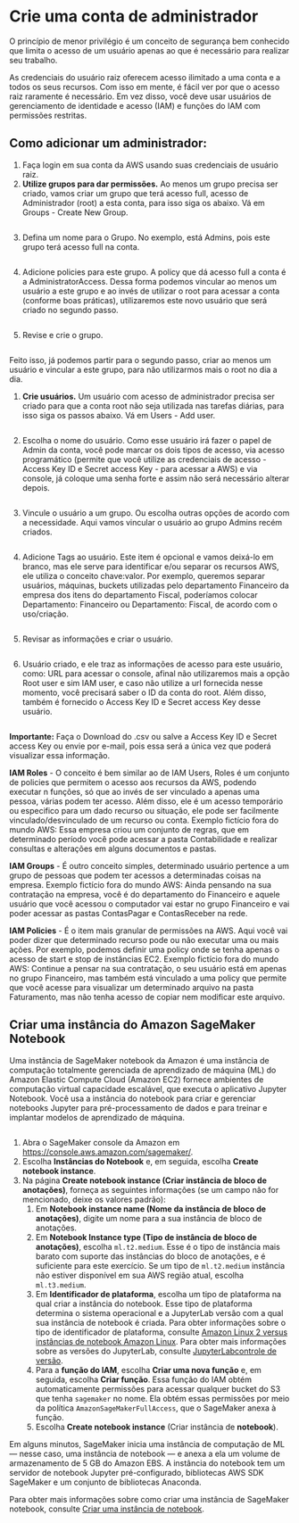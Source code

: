 # Crie uma conta de administrador

O princípio de menor privilégio é um conceito de segurança bem conhecido que limita o acesso de um usuário apenas ao que é necessário para realizar seu trabalho. 

As credenciais do usuário raiz oferecem acesso ilimitado a uma conta e a todos os seus recursos. Com isso em mente, é fácil ver por que o acesso raiz raramente é necessário. Em vez disso, você deve usar usuários de gerenciamento de identidade e acesso (IAM) e funções do IAM com permissões restritas.


## Como adicionar um administrador: 

1. Faça login em sua conta da AWS usando suas credenciais de usuário raiz. 
2. **Utilize grupos para dar permissões.** Ao menos um grupo precisa ser criado, vamos criar um grupo que terá acesso full, acesso de Administrador (root) a esta conta, para isso siga os abaixo. Vá em Groups - Create New Group.<p align="center"><img alt="" src="https://github.com/ericoandre/tutoriais/blob/main/aws/aws.png"/></p>
3.  Defina um nome para o Grupo. No exemplo, está Admins, pois este grupo terá acesso full na conta.<p align="center"><img alt="" src="https://github.com/ericoandre/tutoriais/blob/main/aws/NomeGroup.png"/></p>
4. Adicione policies para este grupo. A policy que dá acesso full a conta é a AdministratorAccess. Dessa forma podemos vincular ao menos um usuário a este grupo e ao invés de utilizar o root para acessar a conta (conforme boas práticas), utilizaremos este novo usuário que será criado no segundo passo.<p align="center"><img alt="" src="https://github.com/ericoandre/tutoriais/blob/main/aws/AddPolicyGroup-1.png"/></p>
5. Revise e crie o grupo.<p align="center"><img alt="" src="https://github.com/ericoandre/tutoriais/blob/main/aws/ReviewGroup-Create.png"/></p>

Feito isso, já podemos partir para o segundo passo, criar ao menos um usuário e vincular a este grupo, para não utilizarmos mais o root no dia a dia.



1. **Crie usuários.** Um usuário com acesso de administrador precisa ser criado para que a conta root não seja utilizada nas tarefas diárias, para isso siga os passos abaixo. Vá em Users - Add user. <p align="center"><img alt="" src="https://github.com/ericoandre/tutoriais/blob/main/aws/Menu-User.png"/></p>
2. Escolha o nome do usuário. Como esse usuário irá fazer o papel de Admin da conta, você pode marcar os dois tipos de acesso, via acesso programático (permite que você utilize as credenciais de acesso - Access Key ID e Secret access Key - para acessar a AWS) e via console, já coloque uma senha forte e assim não será necessário alterar depois. <p align="center"><img alt="" src="https://github.com/ericoandre/tutoriais/\aws/Captura de Tela (2).png"/></p>
3. Vincule o usuário a um grupo. Ou escolha outras opções de acordo com a necessidade. Aqui vamos vincular o usuário ao grupo Admins recém criados. <p align="center"><img alt="" src="https://github.com/ericoandre/tutoriais/blob/main/aws/User-step2.png"/></p>
4. Adicione Tags ao usuário. Este item é opcional e vamos deixá-lo em branco, mas ele serve para identificar e/ou separar os recursos AWS, ele utiliza o conceito chave:valor. Por exemplo, queremos separar usuários, máquinas, buckets utilizadas pelo departamento Financeiro da empresa dos itens do departamento Fiscal, poderíamos colocar Departamento: Financeiro ou Departamento: Fiscal, de acordo com o uso/criação. <p align="center"><img alt="" src="https://github.com/ericoandre/tutoriais/blob/main/aws/User-step3.png"/></p>
5. Revisar as informações e criar o usuário.<p align="center"><img alt="" src="https://github.com/ericoandre/tutoriais/blob/main/aws/User-step4.png"/></p>
6. Usuário criado, e ele traz as informações de acesso para este usuário, como: URL para acessar o console, afinal não utilizaremos mais a opção Root user e sim IAM user, e caso não utilize a url fornecida nesse momento, você precisará saber o ID da conta do root. Além disso, também é fornecido o Access Key ID e Secret access Key desse usuário.<p align="center"><img alt="" src="https://github.com/ericoandre/tutoriais/blob/main/aws/user-step5.png"/></p>

**Importante:** Faça o Download do .csv ou salve a Access Key ID e Secret access Key ou envie por e-mail, pois essa será a única vez que poderá visualizar essa informação.



**IAM Roles** - O conceito é bem similar ao de IAM Users, Roles é um conjunto de policies que permitem o acesso aos recursos da AWS, podendo executar n funções, só que ao invés de ser vinculado a apenas uma pessoa, várias podem ter acesso. Além disso, ele é um acesso temporário ou especifico para um dado recurso ou situação, ele pode ser facilmente vinculado/desvinculado de um recurso ou conta. Exemplo fictício fora do mundo AWS: Essa empresa criou um conjunto de regras, que em determinado período você pode acessar a pasta Contabilidade e realizar consultas e alterações em alguns documentos e pastas.

**IAM Groups** - É outro conceito simples, determinado usuário pertence a um grupo de pessoas que podem ter acessos a determinadas coisas na empresa. Exemplo fictício fora do mundo AWS: Ainda pensando na sua contratação na empresa, você é do departamento do Financeiro e aquele usuário que você acessou o computador vai estar no grupo Financeiro e vai poder acessar as pastas ContasPagar e ContasReceber na rede.

**IAM Policies** - É o item mais granular de permissões na AWS. Aqui você vai poder dizer que determinado recurso pode ou não executar uma ou mais ações. Por exemplo, podemos definir uma policy onde se tenha apenas o acesso de start e stop de instâncias EC2. Exemplo fictício fora do mundo AWS: Continue a pensar na sua contratação, o seu usuário está em apenas no grupo Financeiro, mas também está vinculado a uma policy que permite que você acesse para visualizar um determinado arquivo na pasta Faturamento, mas não tenha acesso de copiar nem modificar este arquivo.



## Criar uma instância do Amazon SageMaker Notebook

Uma instância de SageMaker notebook da Amazon é uma instância de computação totalmente gerenciada de aprendizado de máquina (ML) do Amazon Elastic Compute Cloud (Amazon EC2)  fornece ambientes de computação virtual capacidade escalável, que executa o aplicativo Jupyter Notebook. Você usa a instância do notebook para criar e gerenciar notebooks Jupyter para pré-processamento de dados e para treinar e implantar modelos de aprendizado de máquina.

<p align="center"><img alt="" src="https://github.com/ericoandre/tutoriais/blob/main/aws/gs-ni-create-instance.gif"/></p>

1. Abra o SageMaker console da Amazon em https://console.aws.amazon.com/sagemaker/.
2. Escolha **Instâncias do Notebook** e, em seguida, escolha **Create notebook instance**.
3. Na página **Create notebook instance (Criar instância de bloco de anotações)**, forneça as seguintes informações (se um campo não for mencionado, deixe os valores padrão):
   1. Em **Notebook instance name (Nome da instância de bloco de anotações)**, digite um nome para a sua instância de bloco de anotações.
   2. Em **Notebook Instance type (Tipo de instância de bloco de anotações)**, escolha `ml.t2.medium`. Esse é o tipo de instância mais barato com suporte das instâncias do bloco de anotações, e é suficiente para este exercício. Se um tipo de `ml.t2.medium` instância não estiver disponível em sua AWS região atual, escolha `ml.t3.medium`.
   3. Em **Identificador de plataforma**, escolha um tipo de plataforma na qual criar a instância do notebook. Esse tipo de plataforma determina o sistema operacional e a JupyterLab versão com a qual sua instância de notebook é criada. Para obter informações sobre o tipo de identificador de plataforma, consulte [Amazon Linux 2 versus instâncias de notebook Amazon Linux](https://docs.aws.amazon.com/pt_br/sagemaker/latest/dg/nbi-al2.html). Para obter mais informações sobre as versões do JupyterLab, consulte [JupyterLabcontrole de versão](https://docs.aws.amazon.com/pt_br/sagemaker/latest/dg/nbi-jl.html).
   4. Para a **função do IAM**, escolha **Criar uma nova função** e, em seguida, escolha **Criar função**. Essa função do IAM obtém automaticamente permissões para acessar qualquer bucket do S3 que tenha `sagemaker` no nome. Ela obtém essas permissões por meio da política `AmazonSageMakerFullAccess`, que o SageMaker anexa à função.
   5. Escolha **Create notebook instance** (Criar instância de **notebook**).

Em alguns minutos, SageMaker inicia uma instância de computação de ML — nesse caso, uma instância de notebook — e anexa a ela um volume de armazenamento de 5 GB do Amazon EBS. A instância do notebook tem um servidor de notebook Jupyter pré-configurado, bibliotecas AWS SDK SageMaker e um conjunto de bibliotecas Anaconda.

Para obter mais informações sobre como criar uma instância de SageMaker notebook, consulte [Criar uma instância de notebook](https://docs.aws.amazon.com/sagemaker/latest/dg/howitworks-create-ws.html).


